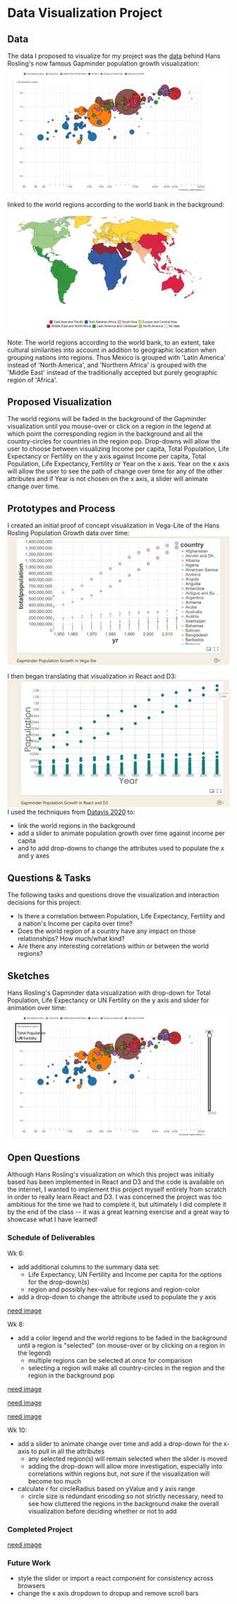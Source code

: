# Data Visualization Project

## Data

The data I proposed to visualize for my project was the [data](https://gist.github.com/lakalia/ca6cc81792b9d357a20cf2f9fd4c7924) 
behind Hans Rosling's now famous Gapminder population growth visualization: 
[![Hans_Rosling_visualization](Hans_Rosling_visualization.gif)](https://www.gapminder.org/tools) 

linked to the world regions according to the world bank in the background:
[![world-regions-according-to-the-world-bank](world-regions-according-to-the-world-bank.gif)](https://ourworldindata.org/grapher/world-regions-according-to-the-world-bank)

Note: The world regions according to the world bank, to an extent, take cultural similarities into account in addition to geographic location when grouping nations into regions. Thus Mexico is grouped with 'Latin America' instead of 'North America', and 'Northern Africa' is grouped with the 'Middle East' instead of the traditionally accepted but purely geographic region of 'Africa'.

## Proposed Visualization

The world regions will be faded in the background of the Gapminder visualization until you mouse-over or click on a region in the legend at which point the corresponding region in the background and all the country-circles for countries in the region pop. Drop-downs will allow the user to choose between visualizing Income per capita, Total Population, Life Expectancy or Fertility on the y axis against Income per capita, Total Population, Life Expectancy, Fertility or Year on the x axis. Year on the x axis will allow the user to see the path of change over time for any of the other attributes and if Year is not chosen on the x axis, a slider will animate change over time. 


## Prototypes and Process

I created an initial proof of concept visualization in Vega-Lite of the Hans Rosling Population Growth data over time:
[![proof of concept visualization in Vega-Lite](GapminderPopulationGrowth_Vega-lite.png)](https://vizhub.com/lakalia/fc9a5e845c3d45fc9207a6dd43cedd44)

I then began translating that visualization in React and D3:
[![translating and refining that visualization in React and D3](GapminderPopulationGrowth_React_D3.png)](https://vizhub.com/lakalia/d073269f3dae47359a3f9c57a5458c00)
I used the techniques from [Datavis 2020](https://www.youtube.com/watch?v=AmOz08_Fh8Q&list=PL9yYRbwpkykuK6LSMLH3bAaPpXaDUXcLV&index=29) to:
* link the world regions in the background
* add a slider to animate population growth over time against income per capita
* and to add drop-downs to change the attributes used to populate the x and y axes

## Questions & Tasks

The following tasks and questions drove the visualization and interaction decisions for this project:

 * Is there a correlation between Population, Life Expectancy, Fertility and a nation's Income per capita over time?
 * Does the world region of a country have any impact on those relationships? How much/what kind?
 * Are there any interesting correlations within or between the world regions?

## Sketches

Hans Rosling's Gapminder data visualization with drop-down for Total Population, Life Expectancy or UN Fertility on the y axis and slider for animation over time:
![image](Hans_Rosling_visualization_w_dropdown_slider.jpg)

## Open Questions

Although Hans Rosling's visualization on which this project was initially based has been implemented in React and D3 and the code is available on the internet, I wanted to implement this project myself entirely from scratch in order to really learn React and D3. I was concerned the project was too ambitious for the time we had to complete it, but ultimately I did complete it by the end of the class -- it was a great learning exercise and a great way to showcase what I have learned!

### Schedule of Deliverables

Wk 6:
* add additional columns to the summary data set:
    - Life Expectancy, UN Fertility and Income per capita for the options for the drop-down(s)
    - region and possibly hex-value for regions and region-color
* add a drop-down to change the attribute used to populate the y axis 

[need image](https://vizhub.com/lakalia/02007dc89b1048a7ad58634f6dd0349c)

Wk 8:
* add a color legend and the world regions to be faded in the background until a region is "selected" (on mouse-over or by clicking on a region in the legend)
    - multiple regions can be selected at once for comparison
    - selecting a region will make all country-circles in the region and the region in the background pop
    
[need image](https://vizhub.com/lakalia/6c3239df57de400cbaffbf8be5d8e896)

[need image](https://vizhub.com/lakalia/6dec967d5c7c4eb98fb39b69842847df)

[need image](https://vizhub.com/lakalia/414f79ac0795446c84855b399ff158ee)

Wk 10:
* add a slider to animate change over time and add a drop-down for the x-axis to pull in all the attributes
    - any selected region(s) will remain selected when the slider is moved
    - adding the drop-down will allow more investigation, especially into correlations within regions but, not sure if the visualization will become too much
* calculate r for circleRadius based on yValue and y axis range
    - circle size is redundant encoding so not strictly necessary, need to see how cluttered the regions in the background make the overall visualization before deciding whether or not to add

### Completed Project

[need image](https://vizhub.com/lakalia/47cfe139da0846a785c8954129e7da4f)

### Future Work

* style the slider or import a react component for consistency across browsers
* change the x axis dropdown to dropup and remove scroll bars

